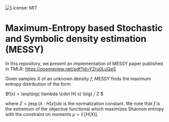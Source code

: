 ![License: MIT](https://img.shields.io/badge/License-MIT-yellow.svg)

# Maximum-Entropy based Stochastic and Symbolic density estimation (MESSY)

In this repository, we present an implementation of MESSY paper published in TMLR:
https://openreview.net/pdf?id=Y2ru0LuQeS

Given samples $X$ of an unknown density $f$, MESSY finds the maximum entropy distribution of the form

$f(x) = \exp\big( \lambda \cdot H( x) \big) / Z $

where $Z=\int \exp(\lambda \cdot H(x)) dx$ is the normalization constant. We note that $f$ is the extremum of the objective functional which maximizes Shannon entropy with the constraint on moments $\mu=\mathbb{E}[H(X)]$.
